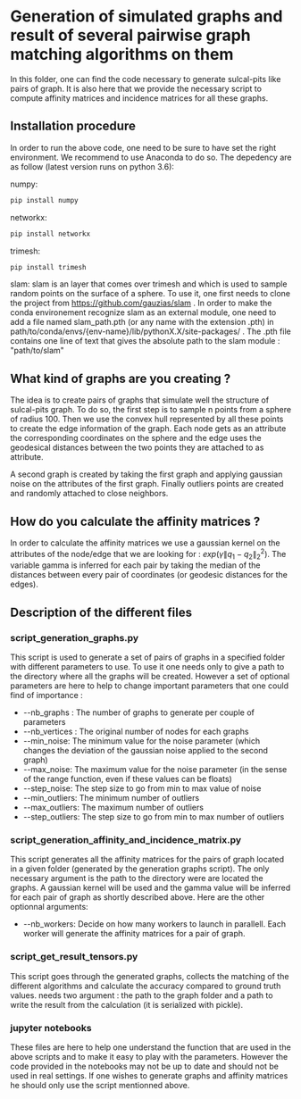 # Generation of simulated graphs and result of several pairwise graph matching algorithms on them

In this folder, one can find the code necessary to generate sulcal-pits like pairs of graph. It is also here that we provide the necessary script to compute affinity matrices and incidence matrices for all these graphs.

## Installation procedure

In order to run the above code, one need to be sure to have set the right environment. We recommend to use Anaconda to do so. The depedency are as follow (latest version runs on python 3.6):

numpy:
```sh
pip install numpy
```

networkx:
```sh
pip install networkx
```

trimesh:
```sh
pip install trimesh
```

slam:
slam is an layer that comes over trimesh and which is used to sample random points on the surface of a sphere. To use it, one first needs to clone the project from https://github.com/gauzias/slam . 
In order to make the conda environement recognize slam as an external module, one need to add a file named slam_path.pth (or any name with the extension .pth) in path/to/conda/envs/{env-name}/lib/pythonX.X/site-packages/ .  The .pth file contains one line of text that gives the absolute path to the slam module : "path/to/slam" 

## What kind of graphs are you creating ?
The idea is to create pairs of graphs that simulate well the structure of sulcal-pits graph. To do so, the first step is to sample n points from a sphere of radius 100. Then we use the convex hull represented by all these points to create the edge information of the graph. Each node gets as an attribute the corresponding coordinates on the sphere and the edge uses the geodesical distances between the two points they are attached to as attribute.

A second graph is created by taking the first graph and applying gaussian noise on the attributes of the first graph. Finally outliers points are created and randomly attached to close neighbors.

## How do you calculate the affinity matrices ?

In order to calculate the affinity matrices we use a gaussian kernel on the attributes of the node/edge that we are looking for : $exp(\gamma \lVert q_1 - q_2 \rVert^2_2)$. The variable gamma is inferred for each pair by taking the median of the distances between every pair of coordinates (or geodesic distances for the edges). 

## Description of the different files

### script_generation_graphs.py

This script is used to generate a set of pairs of graphs in a specified folder with different parameters to use. To use it one needs only to give a path to the directory where all the graphs will be created. However a set of optional parameters are here to help to change important parameters that one could find of importance :
* --nb_graphs : The number of graphs to generate per couple of parameters
* --nb_vertices : The original number of nodes for each graphs
* --min_noise: The minimum value for the noise parameter (which changes the deviation of the gaussian noise applied to the second graph)
* --max_noise: The maximum value for the noise parameter (in the sense of the range function, even if these values can be floats)
* --step_noise: The step size to go from min to max value of noise
* --min_outliers: The minimum number of outliers
* --max_outliers: The maximum number of outliers
* --step_outliers: The step size to go from min to max number of outliers

### script_generation_affinity_and_incidence_matrix.py
This script generates all the affinity matrices for the pairs of graph located in a given folder (generated by the generation graphs script). The only necessary argument is the path to the directory were are located the graphs. A gaussian kernel will be used and the gamma value will be inferred for each pair of graph as shortly described above. Here are the other optionnal arguments:
* --nb_workers: Decide on how many workers to launch in parallell. Each worker will generate the affinity matrices for a pair of graph.

### script_get_result_tensors.py
This script goes through the generated graphs, collects the matching of the different algorithms and calculate the accuracy compared to ground truth values. needs two argument : the path to the graph folder and a path to write the result from the calculation (it is serialized with pickle).

### jupyter notebooks
These files are here to help one understand the function that are used in the above scripts and to make it easy to play with the parameters. However the code provided in the notebooks may not be up to date and should not be used in real settings. If one wishes to generate graphs and affinity matrices he should only use the script mentionned above.

